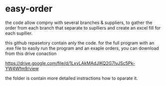 # easy-order

the code allow compny with several branches & suppliers,
to gather the order from each branch that separate to suplliers and create an excel fill for each supllier.

this github repasetory contain anly the code.
for the full program with an .exe file to easily run the program and an exaple orders,
you can download from this drive conaction

https://drive.google.com/file/d/1LxvLAkMAdJlKQ2G7IvJSc5Pk-YW4Wfm9/view

the folder is contain more detailed instractions how to oparate it.
